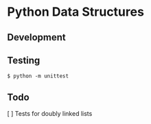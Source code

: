 # Python Data Structures

## Development

## Testing

    $ python -m unittest

## Todo

[ ] Tests for doubly linked lists

